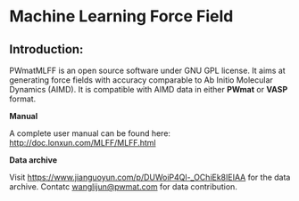# Machine Learning Force Field

## Introduction:

PWmatMLFF is an open source software under GNU GPL license. It aims at generating force fields with accuracy comparable to Ab Initio Molecular Dynamics (AIMD). It is compatible with AIMD data in either **PWmat** or **VASP** format. 

**Manual**

A complete user manual can be found here: http://doc.lonxun.com/MLFF/MLFF.html

**Data archive**

Visit https://www.jianguoyun.com/p/DUWoiP4Ql-_OChiEk8IEIAA for the data archive. Contatc wanglijun@pwmat.com for data contribution. 
